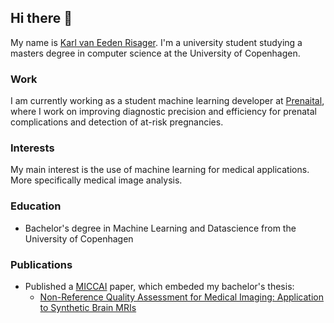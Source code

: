 <h2>Hi there 👋</h2>

My name is <a href='https://www.linkedin.com/in/karl-risager-65b55a1b6/'>Karl van Eeden Risager</a>. I'm a university student studying a masters degree in computer science at the University of Copenhagen.

<h3>Work</h3>

I am currently working as a student machine learning developer at <a href='https://prenaital.com/'>Prenaital</a>, where I work on improving diagnostic precision and efficiency for prenatal complications and detection of at-risk pregnancies.

<h3>Interests</h3>

My main interest is the use of machine learning for medical applications. More specifically medical image analysis.


<h3>Education</h3>

- Bachelor's degree in Machine Learning and Datascience from the University of Copenhagen


<h3>Publications</h3>

- Published a <a href='https://miccai.org/'>MICCAI</a> paper, which embeded my bachelor's thesis:
  - <a href='https://arxiv.org/abs/2407.14994'>Non-Reference Quality Assessment for Medical Imaging: Application to Synthetic Brain MRIs</a>


<!--
**KarlRisager/KarlRisager** is a ✨ _special_ ✨ repository because its `README.md` (this file) appears on your GitHub profile.

Here are some ideas to get you started:

- 🔭 I’m currently working on ...
- 🌱 I’m currently learning ...
- 👯 I’m looking to collaborate on ...
- 🤔 I’m looking for help with ...
- 💬 Ask me about ...
- 📫 How to reach me: ...
- 😄 Pronouns: ...
- ⚡ Fun fact: ...
-->

